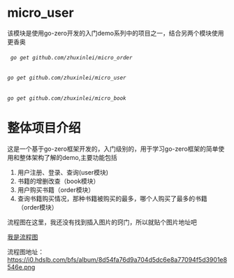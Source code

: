 # micro_user
该模块是使用go-zero开发的入门demo系列中的项目之一，结合另两个模块使用更香奥
###### ` go get github.com/zhuxinlei/micro_order`
###### `go get github.com/zhuxinlei/micro_user`
###### `go get github.com/zhuxinlei/micro_book `

# 整体项目介绍
这是一个基于go-zero框架开发的，入门级别的，用于学习go-zero框架的简单使用和整体架构了解的demo,主要功能包括
1. 用户注册、登录、查询(user模块)
2. 书籍的增删改查（book模块）
3. 用户购买书籍（order模块）
4. 查询书籍购买情况，那种书籍被购买的最多，哪个人购买了最多的书籍（order模块）

流程图在这里，我还没有找到插入图片的窍门，所以就贴个图片地址吧


[我是流程图](https://i0.hdslb.com/bfs/album/8d54fa76d9a704d5dc6e8a77094f5d3901e8546e.png)


流程图地址：  https://i0.hdslb.com/bfs/album/8d54fa76d9a704d5dc6e8a77094f5d3901e8546e.png

